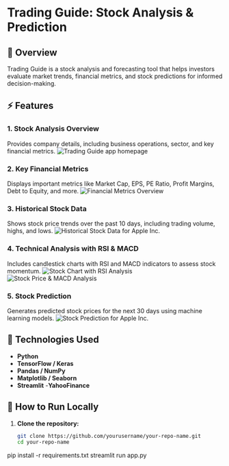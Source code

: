 # Trading Guide: Stock Analysis & Prediction

## 📌 Overview
Trading Guide is a stock analysis and forecasting tool that helps investors evaluate market trends, financial metrics, and stock predictions for informed decision-making.

## ⚡ Features

### 1. Stock Analysis Overview
Provides company details, including business operations, sector, and key financial metrics.
![Trading Guide app homepage](./path-to-your-image/trading-guide-homepage.png)

### 2. Key Financial Metrics
Displays important metrics like Market Cap, EPS, PE Ratio, Profit Margins, Debt to Equity, and more.
![Financial Metrics Overview](./path-to-your-image/financial-metrics.png)

### 3. Historical Stock Data
Shows stock price trends over the past 10 days, including trading volume, highs, and lows.
![Historical Stock Data for Apple Inc.](./path-to-your-image/historical-stock-data.png)

### 4. Technical Analysis with RSI & MACD
Includes candlestick charts with RSI and MACD indicators to assess stock momentum.
![Stock Chart with RSI Analysis](./path-to-your-image/stock-chart-rsi.png)
![Stock Price & MACD Analysis](./path-to-your-image/stock-macd-analysis.png)

### 5. Stock Prediction
Generates predicted stock prices for the next 30 days using machine learning models.
![Stock Prediction for Apple Inc.](./path-to-your-image/stock-prediction-aapl.png)

## 🔧 Technologies Used
- **Python**
- **TensorFlow / Keras**
- **Pandas / NumPy**
- **Matplotlib / Seaborn**
- **Streamlit**
-**YahooFinance**

## 🚀 How to Run Locally

1. **Clone the repository:**
   ```bash
   git clone https://github.com/yourusername/your-repo-name.git
   cd your-repo-name

pip install -r requirements.txt
streamlit run app.py
